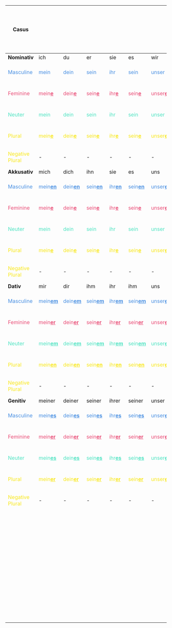<style>
blue { color: #4A90E2 }
red { color: #E94E77 }
green { color: #50E3C2 }
yellow { color: #F8E71C }
</style>

| **Casus**                        |                                          |                                        |                                     |                                     |                                     |                                    |                                    |                                    |                                  | **Relative<br>Pronomen**             | **Demonstrativartikel**                                     | **Adjective:<br>Bestimmte / Definitem<br>Artikel**                                                                                          | **Adjective:<br>Unbestimmte / Indefinitem<br>Artikel**                                                                                                                                                                                                                                                                                 | **Adjective:<br>Ohne / Null<br>Artikel**                                          | **Adjektiv als Nomen:<br>Bestimmte / Definitem<br>Artikel**                                  | **Adjektiv als Nomen:<br>Unbestimmte / Indefinitem<br>Artikel**                            | **Komparativ**                                                                     | **Superlativ**                                                                  |
|----------------------------------|------------------------------------------|----------------------------------------|-------------------------------------|-------------------------------------|-------------------------------------|------------------------------------|------------------------------------|------------------------------------|----------------------------------|--------------------------------------|-------------------------------------------------------------|---------------------------------------------------------------------------------------------------------------------------------------------|----------------------------------------------------------------------------------------------------------------------------------------------------------------------------------------------------------------------------------------------------------------------------------------------------------------------------------------|-----------------------------------------------------------------------------------|----------------------------------------------------------------------------------------------|--------------------------------------------------------------------------------------------|------------------------------------------------------------------------------------|---------------------------------------------------------------------------------|
| **Nominativ**                    | ich                                      | du                                     | er                                  | sie                                 | es                                  | wir                                | ihr                                | sie                                | Sie                              |                                      |                                                             |                                                                                                                                             |                                                                                                                                                                                                                                                                                                                                        |                                                                                   |                                                                                              |                                                                                            |                                                                                    |                                                                                 |
| <blue>Masculine</blue>           | <blue>mein</blue>                        | <blue>dein</blue>                      | <blue>sein</blue>                   | <blue>ihr</blue>                    | <blue>sein</blue>                   | <blue>unser</blue>                 | <blue>euer</blue>                  | <blue>ihr</blue>                   | <blue>Ihr</blue>                 | <blue>der</blue>                     | <blue>dies<u><b>er</b></u> Mann</blue>                      | <blue>der gross<u><b>e</u></b> Mann</blue>                                                                                                  | <blue>ein gross<u><b>er</u></b> Mann</blue>                                                                                                                                                                                                                                                                                            | <blue>gross<u><b>er</u></b> Mann</blue>                                           | <blue>der <u><b>G</b></u>ross<u><b>e</u></b> Mann</blue>                                     | <blue>ein <u><b>G</b></u>ross<u><b>er</u></b> Mann</blue>                                  | <blue>der gr<u><b>ö</b></u>ss<u><b>ere</b></u> Mann</blue>                         | <blue>der gr<u><b>ö</b></u>ss<u><b>te</b></u> Mann</blue>                       |
| <red>Feminine</red>              | <red>mein<u><b>e</b></u></red>           | <red>dein<u><b>e</b></u></red>         | <red>sein<u><b>e</u></b></red>      | <red>ihr<u><b>e</u></b></red>       | <red>sein<u><b>e</u></b></red>      | <red>unser<u><b>e</u></b></red>    | <red>euer<u><b>e</u></b></red>     | <red>ihr<u><b>e</u></b></red>      | <red>Ihr<u><b>e</u></b></red>    | <red>die</red>                       | <red>dies<u><b>e</b></u> Frau</red>                         | <red>die gross<u><b>e</u></b> Frau</red>                                                                                                    | <red>ein<u><b>e</u></b> gross<u><b>e</u></b> Frau</red>                                                                                                                                                                                                                                                                                | <red>gross<u><b>e</u></b> Frau</red>                                              | <red>die <u><b>G</b></u>ross<u><b>e</u></b> Frau</red>                                       | <red>eine <u><b>G</b></u>ross<u><b>e</u></b> Frau</red>                                    | <red>die gr<u><b>ö</b></u>ss<u><b>ere</b></u> Frau</red>                           | <red>die gr<u><b>ö</b></u>ss<u><b>te</b></u> Frau</red>                         |
| <green>Neuter</green>            | <green>mein</green>                      | <green>dein</green>                    | <green>sein</green>                 | <green>ihr</green>                  | <green>sein</green>                 | <green>unser</green>               | <green>euer</green>                | <green>ihr</green>                 | <green>Ihr</green>               | <green>das</green>                   | <green>dies<u><b>es</b></u> Kind</green>                    | <green>das gross<u><b>e</u></b> Kind</green>                                                                                                | <green>ein gross<u><b>es</u></b> Kind</green>                                                                                                                                                                                                                                                                                          | <green>gross<u><b>es</u></b> Kind</green>                                         | -                                                                                            | -                                                                                          | <green>das gr<u><b>ö</b></u>ss<u><b>ere</b></u> Kind</green>                       | <green>das gr<u><b>ö</b></u>ss<u><b>te</b></u> Kind</green>                     |
| <yellow>Plural</yellow>          | <yellow>mein<u><b>e</b></u></b></yellow> | <yellow>dein<u><b>e</b></u></yellow>   | <yellow>sein<u><b>e</u></yellow>    | <yellow>ihr<u><b>e</u></yellow>     | <yellow>sein<u><b>e</u></yellow>    | <yellow>unser<u><b>e</u></yellow>  | <yellow>euer<u><b>e</u></yellow>   | <yellow>ihr<u><b>e</u></yellow>    | <yellow>Ihr<u><b>e</u></yellow>  | <yellow>die</yellow>                 | <yellow>dies<u><b>e</b></u> Kinder</yellow>                 | <yellow>die gross<u><b>en</b></u> Kinder</yellow>                                                                                           | <yellow>gross<u><b>e</b></u> Kinder</yellow>                                                                                                                                                                                                                                                                                           | <yellow>gross<u><b>e</b></u> Kinder</yellow>                                      | <yellow>die <u><b>G</b></u>ross<u><b>en</b></u> Kinder</yellow>                              | <yellow><u><b>G</b></u>ross<u><b>en</b></u> Kinder</yellow>                                | <yellow>die gr<u><b>ö</b></u>ss<u><b>eren</b></u> Kinder</yellow>                  | <yellow>die gr<u><b>ö</b></u>ss<u><b>ten</b></u> Kinder</yellow>                |
| <yellow>Negative Plural</yellow> | -                                        | -                                      | -                                   | -                                   | -                                   | -                                  | -                                  | -                                  | -                                | -                                    | -                                                           | -                                                                                                                                           | <yellow>keine gross<u><b>en</u></b> Kinder</yellow>                                                                                                                                                                                                                                                                                    | <yellow>keine gross<u><b>en</b></u> Kinder</yellow>                               | <yellow>keine <u><b>G</b></u>ross<u><b>en</b></u> Kinder</yellow>                            | <yellow>keine <u><b>G</b></u>ross<u><b>en</b></u> Kinder</yellow>                          | <yellow>keine gr<u><b>ö</b></u>ss<u><b>eren</b></u> Kinder</yellow>                | -                                                                               |
| **Akkusativ**                    | mich                                     | dich                                   | ihn                                 | sie                                 | es                                  | uns                                | euch                               | sie                                | Sie                              |                                      |                                                             |                                                                                                                                             |                                                                                                                                                                                                                                                                                                                                        |                                                                                   |                                                                                              |                                                                                            |                                                                                    |                                                                                 |
| <blue>Masculine</blue>           | <blue>mein<u><b>en</b></u></blue>        | <blue>dein<u><b>en</b></u></blue>      | <blue>sein<u><b>en</u></blue>       | <blue>ihr<u><b>en</u></blue>        | <blue>sein<u><b>en</u></blue>       | <blue>unser<u><b>en</u></blue>     | <blue>euer<u><b>en</u></blue>      | <blue>ihr<u><b>en</u></blue>       | <blue>Ihr<u><b>en</u></blue>     | <blue>de<u><b>n</u></b></blue>       | <blue>dies<u><b>en</b></u> Mann</blue>                      | <blue>de<u><b>n</u></b> gross<u><b>en</b></u> Mann</blue>                                                                                   | <blue>ein<u><b>en</u></b> gross<u><b>en</b></u> Mann</blue>                                                                                                                                                                                                                                                                            | <blue>gross<u><b>en</b></u> Mann</blue>                                           | <blue>de<u><b>n</u></b> <u><b>G</b></u>ross<u><b>en</b></u> Mann</blue>                      | <blue>einen Gross<u><b>en</b></u> Mann</blue>                                              | <blue>den gr<u><b>ö</b></u>ss<u><b>eren</b></u> Mann</blue>                        | <blue>den gr<u><b>ö</b></u>ss<u><b>ten</b></u> Mann</blue>                      |
| <red>Feminine</red>              | <red>mein<u><b>e</b></u></red>           | <red>dein<u><b>e</b></u></red>         | <red>sein<u><b>e</u></red>          | <red>ihr<u><b>e</u></red>           | <red>sein<u><b>e</u></red>          | <red>unser<u><b>e</u></red>        | <red>euer<u><b>e</u></red>         | <red>ihr<u><b>e</u></red>          | <red>Ihr<u><b>e</u></red>        | <red>die</red>                       | <red>dies<u><b>e</b></u> Frau</red>                         | <red>die gross<u><b>e</b></u> Frau</red>                                                                                                    | <red>ein<u><b>e</u></b> gross<u><b>e</b></u> Frau</red>                                                                                                                                                                                                                                                                                | <red>gross<u><b>e</b></u> Frau</red>                                              | <red>die <u><b>G</b></u>ross<u><b>e</b></u> Frau</red>                                       | <red>eine Gross<u><b>e</b></u> Frau</red>                                                  | <red>die gr<u><b>ö</b></u>ss<u><b>ere</b></u> Frau</red>                           | <red>die gr<u><b>ö</b></u>ss<u><b>te</b></u> Frau</red>                         |
| <green>Neuter</green>            | <green>mein</green>                      | <green>dein</green>                    | <green>sein</green>                 | <green>ihr</green>                  | <green>sein</green>                 | <green>unser</green>               | <green>euer</green>                | <green>ihr</green>                 | <green>Ihr</green>               | <green>das</green>                   | <green>dies<u><b>es</b></u> Kind</green>                    | <green>das gross<u><b>e</b></u> Kind</green>                                                                                                | <green>ein gross<u><b>es</b></u> Kind</green>                                                                                                                                                                                                                                                                                          | <green>gross<u><b>es</b></u> Kind</green>                                         | -                                                                                            | -                                                                                          | <green>das gr<u><b>ö</b></u>ss<u><b>ere</b></u> Kind</green>                       | <green>das gr<u><b>ö</b></u>ss<u><b>te</b></u> Kind</green>                     |
| <yellow>Plural</yellow>          | <yellow>mein<u><b>e</b></u></yellow>     | <yellow>dein<u><b>e</b></u></yellow>   | <yellow>sein<u><b>e</u></yellow>    | <yellow>ihr<u><b>e</u></yellow>     | <yellow>sein<u><b>e</u></yellow>    | <yellow>unser<u><b>e</u></yellow>  | <yellow>euer<u><b>e</u></yellow>   | <yellow>ihr<u><b>e</u></yellow>    | <yellow>Ihr<u><b>e</u></yellow>  | <yellow>die</yellow>                 | <yellow>dies<u><b>e</b></u> Kinder</yellow>                 | <yellow>die gross<u><b>en</b></u> Kinder</yellow>                                                                                           | <yellow>gross<u><b>e</b></u> Kinder</yellow>                                                                                                                                                                                                                                                                                           | <yellow>gross<u><b>e</b></u> Kinder</yellow>                                      | <yellow><u><b>G</b></u>ross<u><b>en</b></u> Kinder</yellow>                                  | <yellow><u><b>G</b></u>ross<u><b>en</b></u> Kinder</yellow>                                | <yellow>die gr<u><b>ö</b></u>ss<u><b>eren</b></u> Kinder</yellow>                  | <yellow>die gr<u><b>ö</b></u>ss<u><b>ten</b></u> Kinder</yellow>                |
| <yellow>Negative Plural</yellow> | -                                        | -                                      | -                                   | -                                   | -                                   | -                                  | -                                  | -                                  | -                                | -                                    | -                                                           | -                                                                                                                                           | <yellow>keine gross<u><b>en</b></u> Kinder</yellow>                                                                                                                                                                                                                                                                                    | <yellow>keine gross<u><b>en</b></u> Kinder</yellow>                               | <yellow>keine <u><b>G</b></u>ross<u><b>en</b></u> Kinder</yellow>                            | <yellow>keine Gross<u><b>en</b></u> Kinder</yellow>                                        | <yellow>keine gr<u><b>ö</b></u>ss<u><b>eren</b></u> Kinder</yellow>                | -                                                                               |
| **Dativ**                        | mir                                      | dir                                    | ihm                                 | ihr                                 | ihm                                 | uns                                | euch                               | ihnen                              | Ihnen                            |                                      |                                                             |                                                                                                                                             |                                                                                                                                                                                                                                                                                                                                        |                                                                                   |                                                                                              |                                                                                            |                                                                                    |                                                                                 |
| <blue>Masculine</blue>           | <blue>mein<u><b>em</b></u></blue>        | <blue>dein<u><b>em</b></u></blue>      | <blue>sein<u><b>em</u></blue>       | <blue>ihr<u><b>em</u></blue>        | <blue>sein<u><b>em</u></blue>       | <blue>unser<u><b>em</u></blue>     | <blue>euer<u><b>em</u></blue>      | <blue>ihr<u><b>em</u></blue>       | <blue>Ihr<u><b>em</u></blue>     | <blue>de<u><b>m</u></b></blue>       | <blue>dies<u><b>em</b></u> Mann</blue>                      | <blue>de<u><b>m</u></b> gross<u><b>en</b></u> Mann</blue>                                                                                   | <blue>ein<u><b>em</u></b> gross<u><b>en</b></u> Mann</blue>                                                                                                                                                                                                                                                                            | <blue>gross<u><b>em</b></u> Mann</blue>                                           | <blue>de<u><b>m</u></b> <u><b>G</b></u>ross<u><b>en</b></u> Mann</blue>                      | <blue>ein<u><b>em</u></b> Gross<u><b>en</b></u> Mann</blue>                                | <blue>dem gr<u><b>ö</b></u>ss<u><b>eren</b></u> Mann</blue>                        | <blue>dem gr<u><b>ö</b></u>ss<u><b>ten</b></u> Mann</blue>                      |
| <red>Feminine</red>              | <red>mein<u><b>er</u></red>              | <red>dein<u><b>er</b></u></red>        | <red>sein<u><b>er</u></red>         | <red>ihr<u><b>er</u></red>          | <red>sein<u><b>er</u></red>         | <red>unser<u><b>er</u></red>       | <red>euer<u><b>er</u></red>        | <red>ihr<u><b>er</u></red>         | <red>Ihr<u><b>er</u></red>       | <red>d<u><b>er</u></b></red>         | <red>dies<u><b>er</b></u> Frau</red>                        | <red>d<u><b>er</u></b> gross<u><b>en</b></u> Frau</red>                                                                                     | <red>ein<u><b>er</u></b> gross<u><b>en</b></u> Frau</red>                                                                                                                                                                                                                                                                              | <red>gross<u><b>er</b></u> Frau</red>                                             | <red>d<u><b>er</b></u> <u><b>G</b></u>ross<u><b>en</b></u> Frau</red>                        | <red>ein<u><b>er</u></b> Gross<u><b>en</b></u> Frau</red>                                  | <red>der gr<u><b>ö</b></u>ss<u><b>eren</b></u> Frau</red>                          | <red>der gr<u><b>ö</b></u>ss<u><b>ten</b></u> Frau</red>                        |
| <green>Neuter</green>            | <green>mein<u><b>em</b></u></green>      | <green>dein<u><b>em</b></u></green>    | <green>sein<u><b>em</u></green>     | <green>ihr<u><b>em</u></green>      | <green>sein<u><b>em</u></green>     | <green>unser<u><b>em</u></green>   | <green>euer<u><b>em</u></green>    | <green>ihr<u><b>em</u></green>     | <green>Ihr<u><b>em</u></green>   | <green>de<u><b>m</u></b></green>     | <green>dies<u><b>em</b></u> Kind</green>                    | <green>de<u><b>m</u></b> gross<u><b>en</b></u> Kind</green>                                                                                 | <green>ein<u><b>em</u></b> gross<u><b>en</b></u> Kind</green>                                                                                                                                                                                                                                                                          | <green>gross<u><b>em</b></u> Kind</green>                                         | -                                                                                            | -                                                                                          | <green>dem gr<u><b>ö</b></u>ss<u><b>eren</b></u> Kind</green>                      | <green>dem gr<u><b>ö</b></u>ss<u><b>ten</b></u> Kind</green>                    |
| <yellow>Plural</yellow>          | <yellow>mein<u><b>en</b></u></yellow>    | <yellow>dein<u><b>en</b></u></yellow>  | <yellow>sein<u><b>en</u></yellow>   | <yellow>ihr<u><b>en</u></yellow>    | <yellow>sein<u><b>en</u></yellow>   | <yellow>unser<u><b>en</yellow>     | <yellow>euer<u><b>en</yellow>      | <yellow>ihr<u><b>en</yellow>       | <yellow>Ihr<u><b>en</yellow>     | <yellow>den<u><b>en</u></b></yellow> | <yellow>dies<u><b>en</b></u> Kinder<u><b>n</u></b></yellow> | <yellow>de<u><b>n</u></b> gross<u><b>en</b></u> Kinder<u><b>n</u></b></yellow>                                                              | <yellow>gross<u><b>en</b></u> Kinder<u><b>n</u></b></yellow>                                                                                                                                                                                                                                                                           | <yellow>gross<u><b>en</b></u> Kinder<u><b>n</b></u></yellow>                      | <yellow>de<u><b>n</u></b> <u><b>G</b></u>ross<u><b>en</b></u> Kinder<u><b>n</b></u></yellow> | <yellow><u><b>G</b></u>ross<u><b>en</b></u> Kinder<u><b>n</b></u></yellow>                 | <yellow>den gr<u><b>ö</b></u>ss<u><b>eren</b></u> Kinder<u><b>n</b></u></yellow>   | <yellow>den gr<u><b>ö</b></u>ss<u><b>ten</b></u> Kinder<u><b>n</b></u></yellow> |
| <yellow>Negative Plural</yellow> | -                                        | -                                      | -                                   | -                                   | -                                   | -                                  | -                                  | -                                  | -                                | -                                    | -                                                           | <yellow>keine<u><b>n</u></b> gross<u><b>en</b></u> Kinder<u><b>n</u></b></yellow>                                                           | <yellow>kein<u><b>en</b></u> gross<u><b>en</b></u> Kinder<u><b>n</u></b></yellow>                                                                                                                                                                                                                                                      | <yellow>kein<u><b>en</b></u> gross<u><b>en</b></u> Kinder<u><b>n</b></u></yellow> | <yellow>kein<u><b>en</b></u> Gross<u><b>en</b></u> Kinder<u><b>n</b></u></yellow>            | <yellow>kein<u><b>en</b></u> Gross<u><b>en</b></u> Kinder<u><b>n</b></u></yellow>          | <yellow>kenie gr<u><b>ö</b></u>ss<u><b>eren</b></u> Kinder<u><b>n</b></u></yellow> | -                                                                               |
| **Genitiv**                      | meiner                                   | deiner                                 | seiner                              | ihrer                               | seiner                              | unser                              | eurer                              | ihrer                              | Ihrer                            |                                      |                                                             |                                                                                                                                             |                                                                                                                                                                                                                                                                                                                                        |                                                                                   |                                                                                              |                                                                                            |                                                                                    |                                                                                 |
| <blue>Masculine</blue>           | <blue>mein<u><b>es</b></u></blue>        | <blue>dein<u><b>es</b></u></blue>      | <blue>sein<u><b>es</u></blue>       | <blue>ihr<u><b>es</u></blue>        | <blue>sein<u><b>es</u></blue>       | <blue>unser<u><b>es</u></blue>     | <blue>euer<u><b>es</u></blue>      | <blue>ihr<u><b>es</u></blue>       | <blue>Ihr<u><b>es</u></blue>     | <blue>de<u><b>ssen</u></b></blue>    | <blue>dies<u><b>es</b></u> Mann<u><b>es</b></u></blue>      | <blue>de<u><b>s</u></b> gross<u><b>en</b></u> Mann<u><b>es</u></b></blue>                                                                   | <blue>eine<u><b>s</u></b> gross<u><b>en</b></u> Mannes</blue>                                                                                                                                                                                                                                                                          | <blue>gross<u><b>en</b></u> Mannes</blue>                                         | <blue>de<u><b>s</u></b> <u><b>G</b></u>ross<u><b>en</b></u> Mann<u><b>es</b></u></blue>      | <blue>ein<u><b>es</b></u> Gross<u><b>en</b></u> Mann<u><b>es</b></u></blue>                | <blue>des gr<u><b>ö</b></u>ss<u><b>eren</b></u> Mannes</blue>                      | <blue>des gr<u><b>ö</b></u>ss<u><b>ten</b></u> Mann<u><b>es</u></b></blue>      |
| <red>Feminine</red>              | <red>mein<u><b>er</b></u></red>          | <red>dein<u><b>er</b></u></red>        | <red>sein<u><b>er</u></red>         | <red>ihr<u><b>er</u></red>          | <red>sein<u><b>er</u></red>         | <red>unser<u><b>er</u></red>       | <red>euer<u><b>er</u></red>        | <red>ihr<u><b>er</u></red>         | <red>Ihr<u><b>er</u></red>       | <red>de<u><b>ren</u></b></red>       | <red>dies<u><b>er</b></u> Frau</red>                        | <red>d<u><b>er</u></b> gross<u><b>en</b></u> Frau</red>                                                                                     | <red>ein<u><b>er</u></b> gross<u><b>en</b></u> Frau</red>                                                                                                                                                                                                                                                                              | <red>gross<u><b>er</b></u> Frau</red>                                             | <red>d<u><b>er</u></b> <u><b>G</b></u>ross<u><b>en</b></u> Frau</red>                        | <red>ein<u><b>er</b></u> Gross<u><b>en</b></u> Frau</red>                                  | <red>der gr<u><b>ö</b></u>ss<u><b>eren</b></u> Frau</red>                          | <red>der gr<u><b>ö</b></u>ss<u><b>ten</b></u> Frau</red>                        |
| <green>Neuter</green>            | <green>mein<u><b>es</b></u></green>      | <green>dein<u><b>es</b></u></green>    | <green>sein<u><b>es</u></green>     | <green>ihr<u><b>es</u></green>      | <green>sein<u><b>es</u></green>     | <green>unser<u><b>es</u></green>   | <green>euer<u><b>es</u></green>    | <green>ihr<u><b>es</u></green>     | <green>Ihr<u><b>es</u></green>   | <green>de<u><b>ssen</u></b></green>  | <green>dies<u><b>es</b></u> Kind<u><b>es<u></b></green>     | <green>d<u><b>es</u></b> gross<u><b>en</b></u> Kind<u><b>es</u></b></green>                                                                 | <green>ein<u><b>es</u></b> gross<u><b>er</b></u> Kind<u><b>es</u></b></green>                                                                                                                                                                                                                                                          | <green>gross<u><b>en</b></u> Kind<u><b>es</b></u></green>                         | <green>d<u><b>es</u></b> <u><b>G</b></u>ross<u><b>en</b></u> Kind<u><b>es</b></u></green>    | <green>ein<u><b>es</u></b> <u><b>G</b></u>ross<u><b>en</b></u> Kind<u><b>es<u></b></green> | <green>des gr<u><b>ö</b></u>ss<u><b>eren</b></u> Kind<u><b>es</b></u></green>      | <green>des gr<u><b>ö</b></u>ss<u><b>ten</b></u> Kind<u><b>es</b></u></green>    |
| <yellow>Plural</yellow>          | <yellow>mein<u><b>er</b></u></yellow>    | <yellow>dein<u><b>er</b></u></yellow>  | <yellow>sein<u><b>er</u></yellow>   | <yellow>ihr<u><b>er</u></yellow>    | <yellow>sein<u><b>er</u></yellow>   | <yellow>unser<u><b>er</u></yellow> | <yellow>euer<u><b>er</u></yellow>  | <yellow>ihr<u><b>er</u></yellow>   | <yellow>Ihr<u><b>er</u></yellow> | <yellow>de<u><b>ren</u></b></yellow> | <yellow>dies<u><b>er</b></u> Kind<u><b>er</u></b></yellow>  | <yellow>d<u><b>er</u></b> gross<u><b>en</b></u> Kind<u><b>es</u></b></yellow>                                                               | <yellow>gross<u><b>er</b></u> Kinder</yellow>                                                                                                                                                                                                                                                                                          | <yellow>gross<u><b>er</b></u> Kinder</yellow>                                     | <yellow>d<u><b>er</u></b> <u><b>G</b></u>ross<u><b>en</b></u> Kinder</yellow>                | <yellow><u><b>G</b></u>ross<u><b>en</b></u> Kinder</yellow>                                | <yellow>der gr<u><b>ö</b></u>ss<u><b>eren</b></u> Kinder</yellow>                  | <yellow>der gr<u><b>ö</b></u>ss<u><b>ten</b></u> Kinder</yellow>                |
| <yellow>Negative Plural</yellow> | -                                        | -                                      | -                                   | -                                   | -                                   | -                                  | -                                  | -                                  | -                                | -                                    | -                                                           | -                                                                                                                                           | <yellow>kein<u><b>er</u></b> gross<u><b>en</b></u> Kinder</yellow>                                                                                                                                                                                                                                                                     | <yellow>kein<u><b>er</u></b> gross<u><b>en</b></u> Kinder</yellow>                | <yellow>keine<u><b>r</b></u> Gross<u><b>en</b></u> Kinder</yellow>                           | <yellow>keine<u><b>r</b></u> Gross<u><b>en</b></u> Kinder</yellow>                         | <yellow>kein<u><b>er</u></b> gr<u><b>ö</b></u>ss<u><b>eren</b></u> Kinder</yellow> | -                                                                               |
|                                  |                                          |                                        |                                     |                                     |                                     |                                    |                                    |                                    |                                  |                                      |                                                             | Auch:<br>- diese<u><b>\_</u></b><br>- jede<u><b>\_</u></b><br>- manch<u><b>\_</u></b><br>- welche<u><b>\_</u></b><br>- dies<u><b>\_</u></b> | Adjektive auf -el -er verlieren "e":<br>- dunk<u><b>el</u></b>: ein dunk<u><b>ler</b></u> Wagen<br>- teu<u><b>er</u></b>: ein teu<u><b>er</b></u> Wagen<br>Hoch verliert "c":<br>- ho<u><b>c</u></b>h: ein ho<u><b>her</u></b> Mann<br>Adjektive auf -a keine deklination:<br>- ros<u><b>a</u></b>: eine ros<u><b>a</u></b> Brille<br> |                                                                                   |                                                                                              |                                                                                            |                                                                                    |                                                                                 |
